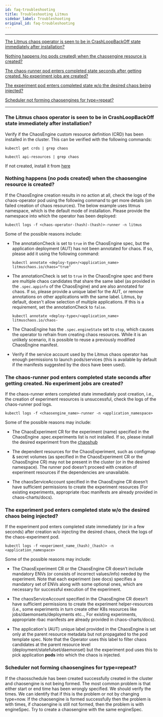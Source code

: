 ```yaml
---
id: faq-troubleshooting
title: Troubleshooting Litmus
sidebar_label: Troubleshooting
original_id: faq-troubleshooting
---
```


---

[The Litmus chaos operator is seen to be in CrashLoopBackOff state immediately after installation?](#the-litmus-chaos-operator-is-seen-to-be-in-crashloopbackOff-state-immediately-after-installation)

[Nothing happens (no pods created) when the chaosengine resource is created?](#nothing-happens-no-pods-created-when-the-chaosengine-resource-is-created)

[The chaos-runner pod enters completed state seconds after getting created. No experiment jobs are created?](#the-chaos-runner-pod-enters-completed-state-seconds-after-getting-created-no-experiment-jobs-are-created)

[The experiment pod enters completed state w/o the desired chaos being injected?](#the-experiment-pod-enters-completed-state-wo-the-desired-chaos-being-injected)

[Scheduler not forming chaosengines for type=repeat?](#scheduler-not-forming-chaosengines-for-type=repeat)

<hr/>

### The Litmus chaos operator is seen to be in CrashLoopBackOff state immediately after installation?

Verify if the ChaosEngine custom resource definition (CRD) has been installed in the cluster. This can be
verified with the following commands:

```console
kubectl get crds | grep chaos
```

```console
kubectl api-resources | grep chaos
```

If not created, install it from [here](https://github.com/litmuschaos/chaos-operator/blob/master/deploy/crds/chaosengine_crd.yaml)

### Nothing happens (no pods created) when the chaosengine resource is created?

If the ChaosEngine creation results in no action at all, check the logs of the chaos-operator pod using
the following command to get more details (on failed creation of chaos resources). The below example uses litmus namespace,
which is the default mode of installation. Please provide the namespace into which the operator has been deployed:

```console
kubectl logs -f <chaos-operator-(hash)-(hash)>-runner -n litmus
```

Some of the possible reasons include:

- The annotationCheck is set to `true` in the ChaosEngine spec, but the application deployment (AUT) has not
  been annotated for chaos. If so, please add it using the following command:

  ```console
  kubectl annotate <deploy-type>/<application_name> litmuschaos.io/chaos="true"
  ```

- The annotationCheck is set to `true` in the ChaosEngine spec and there are multiple chaos candidates that
  share the same label (as provided in the `.spec.appinfo` of the ChaosEngine) and are also annotated for chaos.
  If so, please provide a unique label for the AUT, or remove annotations on other applications with the same label.
  Litmus, by default, doesn't allow selection of multiple applications. If this is a requirement, set the
  annotationCheck to `false`.

  ```console
  kubectl annotate <deploy-type>/<application_name> litmuschaos.io/chaos-
  ```

- The ChaosEngine has the `.spec.engineState` set to `stop`, which causes the operator to refrain from creating chaos
  resources. While it is an unlikely scenario, it is possible to reuse a previously modified ChaosEngine manifest.

- Verify if the service account used by the Litmus chaos operator has enough permissions to launch pods/services
  (this is available by default if the manifests suggested by the docs have been used).

### The chaos-runner pod enters completed state seconds after getting created. No experiment jobs are created?

If the chaos-runner enters completed state immediately post creation, i.e., the creation of experiment resources is
unsuccessful, check the logs of the chaos-runner pod logs.

```console
kubectl logs -f <chaosengine_name>-runner -n <application_namespace>
```

Some of the possible reasons may include:

- The ChaosExperiment CR for the experiment (name) specified in the ChaosEngine .spec.experiments list is not installed.
  If so, please install the desired experiment from the [chaoshub](https://hub.litmuschaos.io)

- The dependent resources for the ChaosExperiment, such as configmap & secret volumes (as specified in the ChaosExperiment CR
  or the ChaosEngine CR) may not be present in the cluster (or in the desired namespace). The runner pod doesn’t proceed
  with creation of experiment resources if the dependencies are unavailable.

- The chaosServiceAccount specified in the ChaosEngine CR doesn’t have sufficient permissions to create the experiment
  resources (For existing experiments, appropriate rbac manifests are already provided in chaos-charts/docs).

### The experiment pod enters completed state w/o the desired chaos being injected?

If the experiment pod enters completed state immediately (or in a few seconds) after creation w/o injecting the desired chaos,
check the logs of the chaos-experiment pod.

```console
kubectl logs -f <experiment_name_(hash)_(hash)> -n <application_namespace>
```

Some of the possible reasons may include:

- The ChaosExperiment CR or the ChaosEngine CR doesn’t include mandatory ENVs (or consists of incorrect values/info)
  needed by the experiment. Note that each experiment (see docs) specifies a mandatory set of ENVs along with some
  optional ones, which are necessary for successful execution of the experiment.

- The chaosServiceAccount specified in the ChaosEngine CR doesn’t have sufficient permissions to create the experiment
  helper-resources (i.e., some experiments in turn create other K8s resources like jobs/daemonsets/deployments etc..,
  For existing experiments, appropriate rbac manifests are already provided in chaos-charts/docs).

- The application's (AUT) unique label provided in the ChaosEngine is set only at the parent resource metadata but not
  propagated to the pod template spec. Note that the Operator uses this label to filter chaos candidates at the parent
  resource level (deployment/statefulset/daemonset) but the experiment pod uses this to pick application **pods** into
  which the chaos is injected.

### Scheduler not forming chaosengines for type=repeat?

If the chaosschedule has been created successfully created in the cluster and chaosengine is not being formed. The most common problem is that either start or end time has been wrongly specified. We should verify the times.
We can identify that if this is the problem or not by changing type=now. If the chaosengine is formed successfully then the problem is with times, if chaosengine is still not formed, then the problem is with engineSpec.
Try to create a chaosengine with the same engineSpec.
